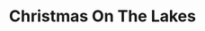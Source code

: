 ---
title: "Christmas On The Lakes"
url: /bowness-on-windermere/christmas-on-the-lakes/
shop: Andenken
---